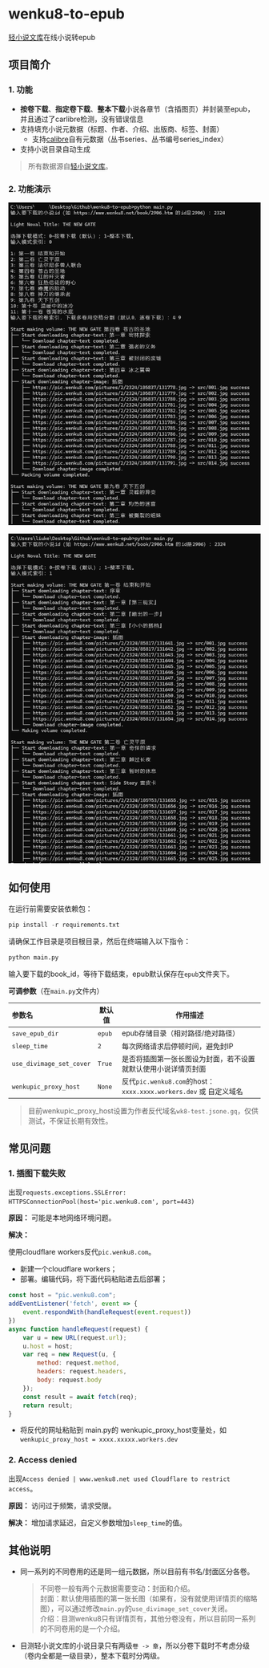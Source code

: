 # wenku8-to-epub

[轻小说文库](https://www.wenku8.net)在线小说转epub



## 项目简介

### 1. 功能

- **按卷下载**、**指定卷下载**、**整本下载**小说各章节（含插图页）并封装至epub，并且通过了carlibre检测，没有错误信息
- 支持填充小说元数据（标题、作者、介绍、出版商、标签、封面）
  - 支持[calibre](https://github.com/kovidgoyal/calibre)自有元数据（丛书series、丛书编号series_index）
- 支持小说目录自动生成

> 所有数据源自[轻小说文库](https://www.wenku8.net/)。

### 2. 功能演示

![按卷下载](./screenshot/image-20240509114156879.png)

![整本下载](./screenshot/image-20240509114425897.png)





## 如何使用

在运行前需要安装依赖包：

```python
pip install -r requirements.txt
```

请确保工作目录是项目根目录，然后在终端输入以下指令：

```python
python main.py
```

输入要下载的book_id，等待下载结束，epub默认保存在`epub`文件夹下。



**可调参数**（在`main.py`文件内）

| 参数名                   | 默认值 | 作用描述                                                     |
| :----------------------- | ------ | ------------------------------------------------------------ |
| `save_epub_dir`          | `epub` | epub存储目录（相对路径/绝对路径）                            |
| `sleep_time`             | `2`    | 每次网络请求后停顿时间，避免封IP                             |
| `use_divimage_set_cover` | `True` | 是否将插图第一张长图设为封面，若不设置就默认使用小说详情页封面 |
| `wenkupic_proxy_host`    | `None` | 反代`pic.wenku8.com`的host：`xxxx.xxxx.workers.dev` 或 自定义域名 |

> 目前wenkupic_proxy_host设置为作者反代域名`wk8-test.jsone.gq`，仅供测试，不保证长期有效性。



## 常见问题

### 1. 插图下载失败

出现`requests.exceptions.SSLError: HTTPSConnectionPool(host='pic.wenku8.com', port=443)`

**原因：** 可能是本地网络环境问题。

**解决：**

使用cloudflare workers反代`pic.wenku8.com`。

- 新建一个cloudflare workers；
- 部署。编辑代码，将下面代码粘贴进去后部署；

```js
const host = "pic.wenku8.com";
addEventListener('fetch', event => {
    event.respondWith(handleRequest(event.request))
})
async function handleRequest(request) {
    var u = new URL(request.url);
    u.host = host;
    var req = new Request(u, {
        method: request.method,
        headers: request.headers,
        body: request.body
    });
    const result = await fetch(req);
    return result;
}
```

- 将反代的网址粘贴到  main.py的 wenkupic_proxy_host变量处，如`wenkupic_proxy_host = xxxx.xxxxx.workers.dev`

### 2. Access denied

出现`Access denied | www.wenku8.net used Cloudflare to restrict access`。

**原因：** 访问过于频繁，请求受限。

**解决：** 增加请求延迟，自定义参数增加`sleep_time`的值。






## 其他说明

- 同一系列的不同卷用的还是同一组元数据，所以目前有书名/封面区分各卷。
  > 不同卷一般有两个元数据需要变动：封面和介绍。 <br>
  > 封面：默认使用插图的第一张长图（如果有，没有就使用详情页的缩略图），可以通过修改`main.py`的`use_divimage_set_cover`关闭。<br>
  > 介绍：目测wenku8只有详情页有，其他分卷没有，所以目前同一系列的不同卷用的是一个介绍。
- 目测轻小说文库的小说目录只有两级`卷 -> 章`，所以分卷下载时不考虑分级（卷内全都是一级目录），整本下载时分两级。



